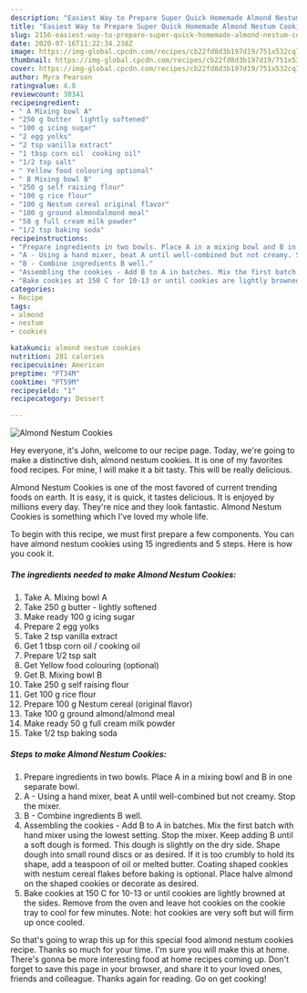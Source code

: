 ```yaml
---
description: "Easiest Way to Prepare Super Quick Homemade Almond Nestum Cookies"
title: "Easiest Way to Prepare Super Quick Homemade Almond Nestum Cookies"
slug: 2156-easiest-way-to-prepare-super-quick-homemade-almond-nestum-cookies
date: 2020-07-16T11:22:34.238Z
image: https://img-global.cpcdn.com/recipes/cb22fd8d3b197d19/751x532cq70/almond-nestum-cookies-recipe-main-photo.jpg
thumbnail: https://img-global.cpcdn.com/recipes/cb22fd8d3b197d19/751x532cq70/almond-nestum-cookies-recipe-main-photo.jpg
cover: https://img-global.cpcdn.com/recipes/cb22fd8d3b197d19/751x532cq70/almond-nestum-cookies-recipe-main-photo.jpg
author: Myra Pearson
ratingvalue: 4.8
reviewcount: 30341
recipeingredient:
- " A Mixing bowl A"
- "250 g butter  lightly softened"
- "100 g icing sugar"
- "2 egg yolks"
- "2 tsp vanilla extract"
- "1 tbsp corn oil  cooking oil"
- "1/2 tsp salt"
- " Yellow food colouring optional"
- " B Mixing bowl B"
- "250 g self raising flour"
- "100 g rice flour"
- "100 g Nestum cereal original flavor"
- "100 g ground almondalmond meal"
- "50 g full cream milk powder"
- "1/2 tsp baking soda"
recipeinstructions:
- "Prepare ingredients in two bowls. Place A in a mixing bowl and B in one separate bowl."
- "A - Using a hand mixer, beat A until well-combined but not creamy. Stop the mixer."
- "B - Combine ingredients B well."
- "Assembling the cookies - Add B to A in batches. Mix the first batch with hand mixer using the lowest setting. Stop the mixer. Keep adding B until a soft dough is formed. This dough is slightly on the dry side. Shape dough into small round discs or as desired. If it is too crumbly to hold its shape, add a teaspoon of oil or melted butter. Coating shaped cookies with nestum cereal flakes before baking is optional. Place halve almond on the shaped cookies or decorate as desired."
- "Bake cookies at 150 C for 10-13 or until cookies are lightly browned at the sides. Remove from the oven and leave hot cookies on the cookie tray to cool for few minutes. Note: hot cookies are very soft but will firm up once cooled."
categories:
- Recipe
tags:
- almond
- nestum
- cookies

katakunci: almond nestum cookies 
nutrition: 281 calories
recipecuisine: American
preptime: "PT34M"
cooktime: "PT59M"
recipeyield: "1"
recipecategory: Dessert

---
```



![Almond Nestum Cookies](https://img-global.cpcdn.com/recipes/cb22fd8d3b197d19/751x532cq70/almond-nestum-cookies-recipe-main-photo.jpg)

Hey everyone, it's John, welcome to our recipe page. Today, we're going to make a distinctive dish, almond nestum cookies. It is one of my favorites food recipes. For mine, I will make it a bit tasty. This will be really delicious.

Almond Nestum Cookies is one of the most favored of current trending foods on earth. It is easy, it is quick, it tastes delicious. It is enjoyed by millions every day. They're nice and they look fantastic. Almond Nestum Cookies is something which I've loved my whole life.




To begin with this recipe, we must first prepare a few components. You can have almond nestum cookies using 15 ingredients and 5 steps. Here is how you cook it.

<!--inarticleads1-->

##### The ingredients needed to make Almond Nestum Cookies:

1. Take  A. Mixing bowl A
1. Take 250 g butter - lightly softened
1. Make ready 100 g icing sugar
1. Prepare 2 egg yolks
1. Take 2 tsp vanilla extract
1. Get 1 tbsp corn oil / cooking oil
1. Prepare 1/2 tsp salt
1. Get  Yellow food colouring (optional)
1. Get  B. Mixing bowl B
1. Take 250 g self raising flour
1. Get 100 g rice flour
1. Prepare 100 g Nestum cereal (original flavor)
1. Take 100 g ground almond/almond meal
1. Make ready 50 g full cream milk powder
1. Take 1/2 tsp baking soda




<!--inarticleads2-->

##### Steps to make Almond Nestum Cookies:

1. Prepare ingredients in two bowls. Place A in a mixing bowl and B in one separate bowl.
1. A - Using a hand mixer, beat A until well-combined but not creamy. Stop the mixer.
1. B - Combine ingredients B well.
1. Assembling the cookies - Add B to A in batches. Mix the first batch with hand mixer using the lowest setting. Stop the mixer. Keep adding B until a soft dough is formed. This dough is slightly on the dry side. Shape dough into small round discs or as desired. If it is too crumbly to hold its shape, add a teaspoon of oil or melted butter. Coating shaped cookies with nestum cereal flakes before baking is optional. Place halve almond on the shaped cookies or decorate as desired.
1. Bake cookies at 150 C for 10-13 or until cookies are lightly browned at the sides. Remove from the oven and leave hot cookies on the cookie tray to cool for few minutes. Note: hot cookies are very soft but will firm up once cooled.




So that's going to wrap this up for this special food almond nestum cookies recipe. Thanks so much for your time. I'm sure you will make this at home. There's gonna be more interesting food at home recipes coming up. Don't forget to save this page in your browser, and share it to your loved ones, friends and colleague. Thanks again for reading. Go on get cooking!
